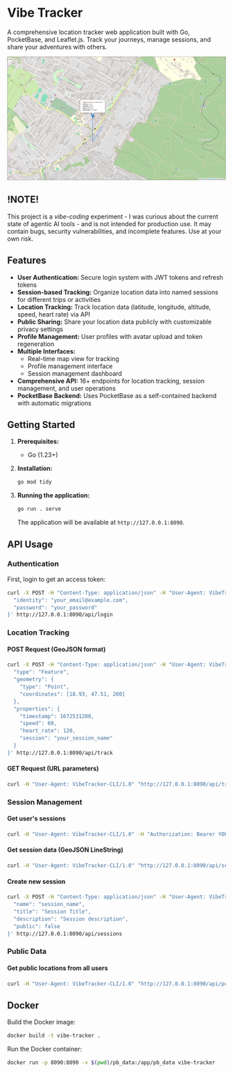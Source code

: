 # Vibe Tracker

A comprehensive location tracker web application built with Go, PocketBase, and Leaflet.js. Track your journeys, manage sessions, and share your adventures with others.

![Vibe Tracker Screenshot](vibe-tracker.jpg)

## !NOTE!

This project is a _vibe-coding_ experiment - I was curious about the current state of agentic AI tools - and is not intended for production use. It may contain bugs, security vulnerabilities, and incomplete features. Use at your own risk.

## Features

- **User Authentication:** Secure login system with JWT tokens and refresh tokens
- **Session-based Tracking:** Organize location data into named sessions for different trips or activities
- **Location Tracking:** Track location data (latitude, longitude, altitude, speed, heart rate) via API
- **Public Sharing:** Share your location data publicly with customizable privacy settings
- **Profile Management:** User profiles with avatar upload and token regeneration
- **Multiple Interfaces:**
  - Real-time map view for tracking
  - Profile management interface
  - Session management dashboard
- **Comprehensive API:** 16+ endpoints for location tracking, session management, and user operations
- **PocketBase Backend:** Uses PocketBase as a self-contained backend with automatic migrations

## Getting Started

1.  **Prerequisites:**
    - Go (1.23+)

2.  **Installation:**

    ```bash
    go mod tidy
    ```

3.  **Running the application:**

    ```bash
    go run . serve
    ```

    The application will be available at `http://127.0.0.1:8090`.

## API Usage

### Authentication

First, login to get an access token:

```bash
curl -X POST -H "Content-Type: application/json" -H "User-Agent: VibeTracker-CLI/1.0" -d '{
  "identity": "your_email@example.com",
  "password": "your_password"
}' http://127.0.0.1:8090/api/login
```

### Location Tracking

#### POST Request (GeoJSON format)

```bash
curl -X POST -H "Content-Type: application/json" -H "User-Agent: VibeTracker-CLI/1.0" -H "Authorization: Bearer YOUR_ACCESS_TOKEN" -d '{
  "type": "Feature",
  "geometry": {
    "type": "Point",
    "coordinates": [18.93, 47.51, 200]
  },
  "properties": {
    "timestamp": 1672531200,
    "speed": 60,
    "heart_rate": 120,
    "session": "your_session_name"
  }
}' http://127.0.0.1:8090/api/track
```

#### GET Request (URL parameters)

```bash
curl -H "User-Agent: VibeTracker-CLI/1.0" "http://127.0.0.1:8090/api/track?token=YOUR_USER_TOKEN&latitude=47.51&longitude=18.93&altitude=200&speed=60&heart_rate=120&session=your_session_name"
```

### Session Management

#### Get user's sessions

```bash
curl -H "User-Agent: VibeTracker-CLI/1.0" -H "Authorization: Bearer YOUR_ACCESS_TOKEN" "http://127.0.0.1:8090/api/sessions/username"
```

#### Get session data (GeoJSON LineString)

```bash
curl -H "User-Agent: VibeTracker-CLI/1.0" "http://127.0.0.1:8090/api/session/username/session_name"
```

#### Create new session

```bash
curl -X POST -H "Content-Type: application/json" -H "User-Agent: VibeTracker-CLI/1.0" -H "Authorization: Bearer YOUR_ACCESS_TOKEN" -d '{
  "name": "session_name",
  "title": "Session Title",
  "description": "Session description",
  "public": false
}' http://127.0.0.1:8090/api/sessions
```

### Public Data

#### Get public locations from all users

```bash
curl -H "User-Agent: VibeTracker-CLI/1.0" "http://127.0.0.1:8090/api/public-locations"
```

## Docker

Build the Docker image:

```bash
docker build -t vibe-tracker .
```

Run the Docker container:

```bash
docker run -p 8090:8090 -v $(pwd)/pb_data:/app/pb_data vibe-tracker
```
